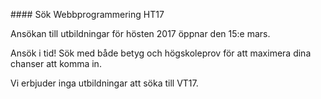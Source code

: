 ####<i class="fa fa-university"></i> Sök Webbprogrammering HT17

Ansökan till utbildningar för hösten 2017 öppnar den 15:e mars.

Ansök i tid! Sök med både betyg och högskoleprov för att maximera dina chanser att komma in.

Vi erbjuder inga utbildningar att söka till VT17.
